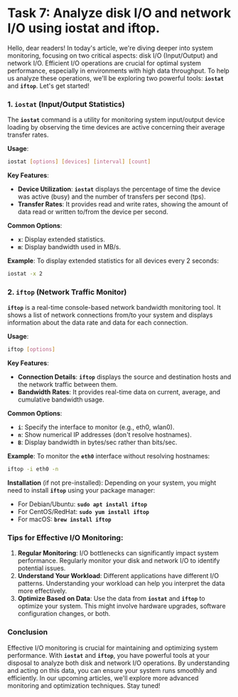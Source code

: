 # Task 7: Analyze disk I/O and network I/O using iostat and iftop.

Hello, dear readers! In today's article, we're diving deeper into system monitoring, focusing on two critical aspects: disk I/O (Input/Output) and network I/O. Efficient I/O operations are crucial for optimal system performance, especially in environments with high data throughput. To help us analyze these operations, we'll be exploring two powerful tools: **`iostat`** and **`iftop`**. Let's get started!

### 1. **`iostat` (Input/Output Statistics)**

The **`iostat`** command is a utility for monitoring system input/output device loading by observing the time devices are active concerning their average transfer rates.

**Usage**:

```bash
iostat [options] [devices] [interval] [count]
```

**Key Features**:

- **Device Utilization**: **`iostat`** displays the percentage of time the device was active (busy) and the number of transfers per second (tps).
- **Transfer Rates**: It provides read and write rates, showing the amount of data read or written to/from the device per second.

**Common Options**:

- **`x`**: Display extended statistics.
- **`m`**: Display bandwidth used in MB/s.

**Example**:
To display extended statistics for all devices every 2 seconds:

```bash
iostat -x 2
```

### 2. **`iftop` (Network Traffic Monitor)**

**`iftop`** is a real-time console-based network bandwidth monitoring tool. It shows a list of network connections from/to your system and displays information about the data rate and data for each connection.

**Usage**:

```bash
iftop [options]
```

**Key Features**:

- **Connection Details**: **`iftop`** displays the source and destination hosts and the network traffic between them.
- **Bandwidth Rates**: It provides real-time data on current, average, and cumulative bandwidth usage.

**Common Options**:

- **`i`**: Specify the interface to monitor (e.g., eth0, wlan0).
- **`n`**: Show numerical IP addresses (don't resolve hostnames).
- **`B`**: Display bandwidth in bytes/sec rather than bits/sec.

**Example**:
To monitor the **`eth0`** interface without resolving hostnames:

```bash
iftop -i eth0 -n
```

**Installation** (if not pre-installed):
Depending on your system, you might need to install **`iftop`** using your package manager:

- For Debian/Ubuntu: **`sudo apt install iftop`**
- For CentOS/RedHat: **`sudo yum install iftop`**
- For macOS: **`brew install iftop`**

### **Tips for Effective I/O Monitoring:**

1. **Regular Monitoring**: I/O bottlenecks can significantly impact system performance. Regularly monitor your disk and network I/O to identify potential issues.
2. **Understand Your Workload**: Different applications have different I/O patterns. Understanding your workload can help you interpret the data more effectively.
3. **Optimize Based on Data**: Use the data from **`iostat`** and **`iftop`** to optimize your system. This might involve hardware upgrades, software configuration changes, or both.

### **Conclusion**

Effective I/O monitoring is crucial for maintaining and optimizing system performance. With **`iostat`** and **`iftop`**, you have powerful tools at your disposal to analyze both disk and network I/O operations. By understanding and acting on this data, you can ensure your system runs smoothly and efficiently. In our upcoming articles, we'll explore more advanced monitoring and optimization techniques. Stay tuned!